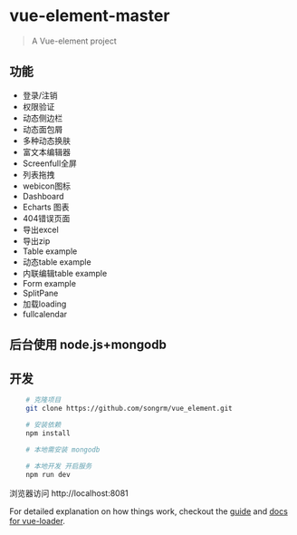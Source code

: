 # vue-element-master

> A Vue-element project

## 功能
- 登录/注销
- 权限验证
- 动态侧边栏
- 动态面包屑
- 多种动态换肤
- 富文本编辑器
- Screenfull全屏
- 列表拖拽
- webicon图标
- Dashboard
- Echarts 图表
- 404错误页面
- 导出excel
- 导出zip
- Table example
- 动态table example
- 内联编辑table example
- Form example
- SplitPane
- 加载loading
- fullcalendar

## 后台使用 node.js+mongodb

## 开发
```bash
    # 克隆项目
    git clone https://github.com/songrm/vue_element.git

    # 安装依赖
    npm install
    
 	# 本地需安装 mongodb

    # 本地开发 开启服务
    npm run dev
```
浏览器访问 http://localhost:8081

For detailed explanation on how things work, checkout the [guide](http://vuejs-templates.github.io/webpack/) and [docs for vue-loader](http://vuejs.github.io/vue-loader).
